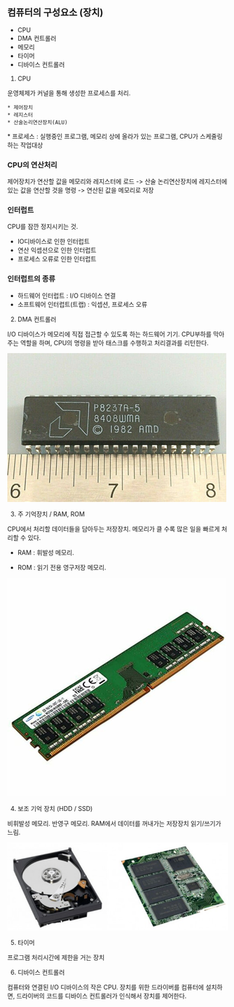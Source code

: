 ## 컴퓨터의 구성요소 (장치)

- CPU
- DMA 컨트롤러
- 메모리
- 타이머
- 디바이스 컨트롤러

1. CPU

운영체제가 커널을 통해 생성한 프로세스를 처리.<br/>

    * 제어장치
    * 레지스터
    * 산술논리연산장치(ALU)

\* 프로세스 : 실행중인 프로그램, 메모리 상에 올라가 있는 프로그램, CPU가 스케줄링하는 작업대상

### CPU의 연산처리

제어장치가 연산할 값을 메모리와 레지스터에 로드 -> 산술 논리연산장치에 레지스터에 있는 값을 연산할 것을 명령 -> 연산된 값을 메모리로 저장

### 인터럽트

CPU를 잠깐 정지시키는 것.

- IO디바이스로 인한 인터럽트
- 연산 익셉션으로 인한 인터럽트
- 프로세스 오류로 인한 인터럽트

### 인터럽트의 종류

- 하드웨어 인터럽트 : I/O 디바이스 연결
- 소프트웨어 인터럽트(트랩) : 익셉션, 프로세스 오류

2. DMA 컨트롤러

I/O 디바이스가 메모리에 직접 접근할 수 있도록 하는 하드웨어 기기. CPU부하를 막아주는 역할을 하며, CPU의 명령을 받아 태스크를 수행하고 처리결과를 리턴한다.

![DMA contrller](../img/DMA_controller.jpeg)

3. 주 기억장치 / RAM, ROM

CPU에서 처리할 데이터들을 담아두는 저장장치. 메모리가 클 수록 많은 일을 빠르게 처리할 수 있다.
- RAM : 휘발성 메모리.

- ROM : 읽기 전용 영구저장 메모리.

![RAM](../img/RAM.jpeg)

4. 보조 기억 장치 (HDD / SSD)

비휘발성 메모리. 반영구 메모리.
RAM에서 데이터를 꺼내가는 저장장치
읽기/쓰기가 느림.

![HDD_SSD](../img/HDD_SSD.png)

5. 타이머

프로그램 처리시간에 제한을 거는 장치

6. 디바이스 컨트롤러

컴퓨터와 연결된 I/O 디바이스의 작은 CPU. 장치를 위한 드라이버를 컴퓨터에 설치하면, 드라이버의 코드를 디바이스 컨트롤러가 인식해서 장치를 제어한다.
